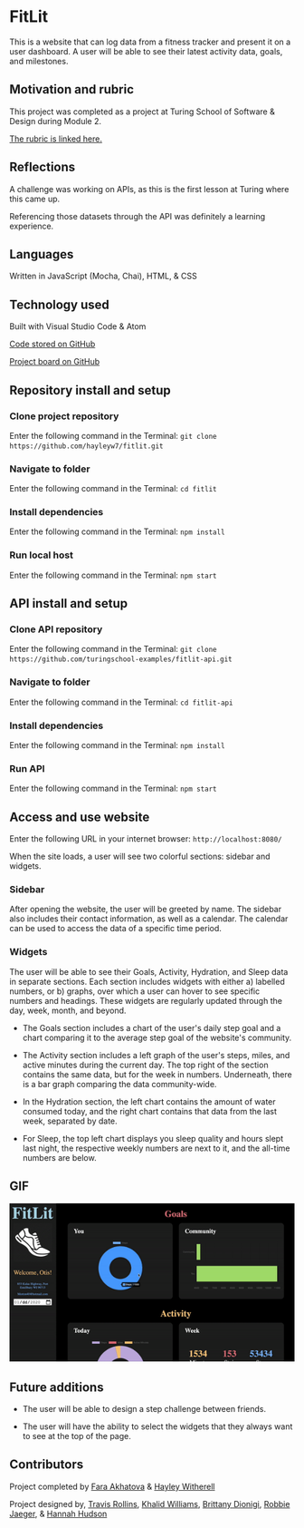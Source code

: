 # FitLit

This is a website that can log data from a fitness tracker and present it on a user dashboard. A user will be able to see their latest activity data, goals, and milestones.


## Motivation and rubric

This project was completed as a project at Turing School of Software & Design during Module 2.

[The rubric is linked here.](https://frontend.turing.edu/projects/fitlit.html)

## Reflections

A challenge was working on APIs, as this is the first lesson at Turing where this came up.

Referencing those datasets through the API was definitely a learning experience.

## Languages

Written in JavaScript (Mocha, Chai), HTML, & CSS

## Technology used

Built with Visual Studio Code & Atom

[Code stored on GitHub](https://github.com/hayleyw7/fitlit)

[Project board on GitHub](https://github.com/hayleyw7/fitlit/projects) 

## Repository install and setup

### Clone project repository

Enter the following command in the Terminal:
`git clone https://github.com/hayleyw7/fitlit.git`

### Navigate to folder

Enter the following command in the Terminal:
`cd fitlit`

### Install dependencies

Enter the following command in the Terminal:
`npm install`

### Run local host

Enter the following command in the Terminal:
`npm start`

## API install and setup

### Clone API repository

Enter the following command in the Terminal:
`git clone https://github.com/turingschool-examples/fitlit-api.git`

### Navigate to folder

Enter the following command in the Terminal:
`cd fitlit-api`

### Install dependencies

Enter the following command in the Terminal:
`npm install`

### Run API

Enter the following command in the Terminal:
`npm start`

## Access and use website

Enter the following URL in your internet browser:
`http://localhost:8080/`

When the site loads, a user will see two colorful sections: sidebar and widgets.

### Sidebar

After opening the website, the user will be greeted by name. The sidebar also includes their contact information, as well as a calendar. The calendar can be used to access the data of a specific time period.

### Widgets

The user will be able to see their Goals, Activity, Hydration, and Sleep data in separate sections. Each section includes widgets with either a) labelled numbers, or b) graphs, over which a user can hover to see specific numbers and headings. These widgets are regularly updated through the day, week, month, and beyond.

* The Goals section includes a chart of the user's daily step goal and a chart comparing it to the average step goal of the website's community.

* The Activity section includes a left graph of the user's steps, miles, and active minutes during the current day. The top right of the section contains the same data, but for the week in numbers. Underneath, there is a bar graph comparing the data community-wide.

* In the Hydration section, the left chart contains the amount of water consumed today, and the right chart contains that data from the last week, separated by date.

* For Sleep, the top left chart displays you sleep quality and hours slept last night, the respective weekly numbers are next to it, and the all-time numbers are below.

## GIF

<!-- replace this with a gif -->
![FitLit GIF](assets/fitlit-gif.gif) 

## Future additions

* The user will be able to design a step challenge between friends.

* The user will have the ability to select the widgets that they always want to see at the top of the page.

## Contributors

Project completed by [Fara Akhatova](https://github.com/Fakhatova) & [Hayley Witherell](https://github.com/hayleyw7)

Project designed by, [Travis Rollins](https://github.com/Kalikoze), [Khalid Williams](https://github.com/khalidwilliams), [Brittany Dionigi](https://github.com/brittanydionigi), [Robbie Jaeger](https://github.com/robbiejaeger), & [Hannah Hudson](https://github.com/hannahhch) 